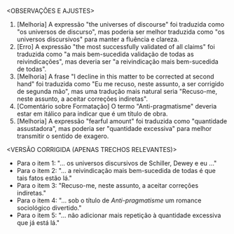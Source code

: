 <OBSERVAÇÕES E AJUSTES>
1. [Melhoria] A expressão "the universes of discourse" foi traduzida como "os universos de discurso", mas poderia ser melhor traduzida como "os universos discursivos" para manter a fluência e clareza.
2. [Erro] A expressão "the most successfully validated of all claims" foi traduzida como "a mais bem-sucedida validação de todas as reivindicações", mas deveria ser "a reivindicação mais bem-sucedida de todas".
3. [Melhoria] A frase "I decline in this matter to be corrected at second hand" foi traduzida como "Eu me recuso, neste assunto, a ser corrigido de segunda mão", mas uma tradução mais natural seria "Recuso-me, neste assunto, a aceitar correções indiretas".
4. [Comentário sobre Formatação] O termo "Anti-pragmatisme" deveria estar em itálico para indicar que é um título de obra.
5. [Melhoria] A expressão "fearful amount" foi traduzida como "quantidade assustadora", mas poderia ser "quantidade excessiva" para melhor transmitir o sentido de exagero.

<VERSÃO CORRIGIDA (APENAS TRECHOS RELEVANTES)>
- Para o item 1: "... os universos discursivos de Schiller, Dewey e eu ..."
- Para o item 2: "... a reivindicação mais bem-sucedida de todas é que tais fatos estão lá."
- Para o item 3: "Recuso-me, neste assunto, a aceitar correções indiretas."
- Para o item 4: "... sob o título de *Anti-pragmatisme* um romance sociológico divertido."
- Para o item 5: "... não adicionar mais repetição à quantidade excessiva que já está lá."